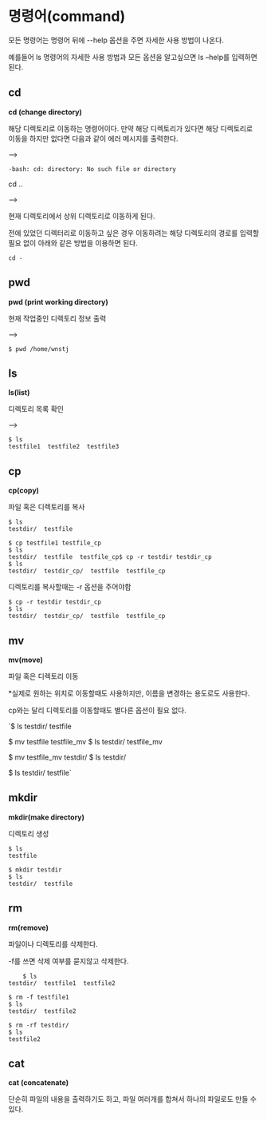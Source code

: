 # **명령어(command)**

모든 명령어는 명령어 뒤에 --help 옵션을 주면 자세한 사용 방법이 나온다.

예를들어 ls 명령어의 자세한 사용 방법과 모든 옵션을 알고싶으면 ls –help를 입력하면 된다.

## **cd**

**cd (change directory)**

해당 디렉토리로 이동하는 명령어이다. 만약 해당 디렉토리가 있다면 해당 디렉토리로 이동을 하지만 없다면 다음과 같이 에러 메시지를 출력한다.

—>

`-bash: cd: directory: No such file or directory`

cd ..

—>

현재 디렉토리에서 상위 디렉토리로 이동하게 된다.

전에 있었던 디렉터리로 이동하고 싶은 경우 이동하려는 해당 디렉토리의 경로를 입력할 필요 없이 아래와 같은 방법을 이용하면 된다.

`cd -`

## **pwd**

**pwd (print working directory)**

현재 작업중인 디렉토리 정보 출력

—>

`$ pwd
/home/wnstj`

## **ls**

**ls(list)**

디렉토리 목록 확인

—>

```
$ ls
testfile1  testfile2  testfile3
```

## **cp**

**cp(copy)**

파일 혹은 디렉토리를 복사

```
$ ls
testdir/  testfile

$ cp testfile1 testfile_cp
$ ls
testdir/  testfile  testfile_cp$ cp -r testdir testdir_cp
$ ls
testdir/  testdir_cp/  testfile  testfile_cp

```

디렉토리를 복사할때는 -r 옵션을 주어야함

```
$ cp -r testdir testdir_cp
$ ls
testdir/  testdir_cp/  testfile  testfile_cp
```

## **mv**

**mv(move)**

파일 혹은 디렉토리 이동

*실제로 원하는 위치로 이동할때도 사용하지만, 이름을 변경하는 용도로도 사용한다.

cp와는 달리 디렉토리를 이동할때도 별다른 옵션이 필요 없다.

`$ ls
testdir/  testfile

$ mv testfile testfile_mv
$ ls
testdir/  testfile_mv

$ mv testfile_mv testdir/
$ ls
testdir/

$ ls testdir/
testfile`

## mkdir

**mkdir(make directory)** 

디렉토리 생성

```
$ ls
testfile

$ mkdir testdir
$ ls
testdir/  testfile
```

## rm

**rm(remove)**

파일이나 디렉토리를 삭제한다.

-f를 쓰면 삭제 여부를 묻지않고 삭제한다.

```
	$ ls
testdir/  testfile1  testfile2

$ rm -f testfile1
$ ls
testdir/  testfile2

$ rm -rf testdir/
$ ls
testfile2
```

## **cat**

**cat (concatenate)**

단순히 파일의 내용을 출력하기도 하고, 파일 여러개를 합쳐서 하나의 파일로도 만들 수 있다.